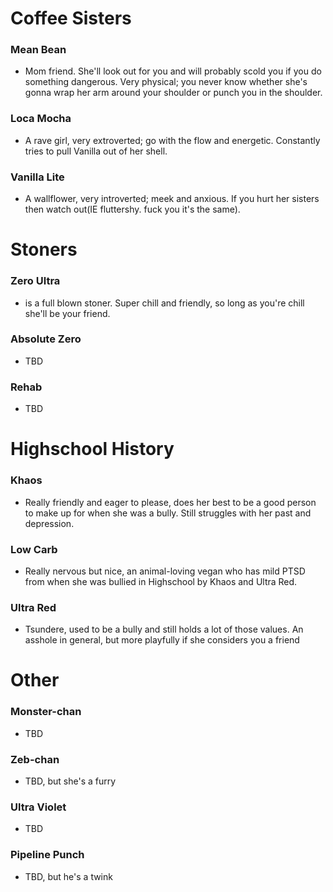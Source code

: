 # Coffee Sisters
### Mean Bean 
* Mom friend. She'll look out for you and will probably scold you if you do something dangerous. Very physical; you never know whether she's gonna       wrap her arm around your shoulder or punch you in the shoulder.
### Loca Mocha 
* A rave girl, very extroverted; go with the flow and energetic. Constantly tries to pull Vanilla out of her shell.
### Vanilla Lite 
* A wallflower, very introverted; meek and anxious. If you hurt her sisters then watch out(IE fluttershy. fuck you it's the same).
    
# Stoners
### Zero Ultra 
* is a full blown stoner. Super chill and friendly, so long as you're chill she'll be your friend.
### Absolute Zero 
* TBD
### Rehab 
* TBD

# Highschool History
### Khaos
* Really friendly and eager to please, does her best to be a good person to make up for when she was a bully. Still struggles with her past and depression.
### Low Carb
* Really nervous but nice, an animal-loving vegan who has mild PTSD from when she was bullied in Highschool by Khaos and Ultra Red. 
### Ultra Red
* Tsundere, used to be a bully and still holds a lot of those values. An asshole in general, but more playfully if she considers you a friend

# Other
### Monster-chan
* TBD
### Zeb-chan
* TBD, but she's a furry
### Ultra Violet
* TBD
### Pipeline Punch
* TBD, but he's a twink
